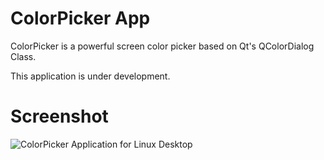 # ColorPicker App
ColorPicker is a powerful screen color picker based on Qt's QColorDialog Class.

This application is under development.
# Screenshot
![ColorPicker Application for Linux Desktop](https://github.com/keshavbhatt/ColorPicker/blob/master/screenshots/1.jpg?raw=true)
